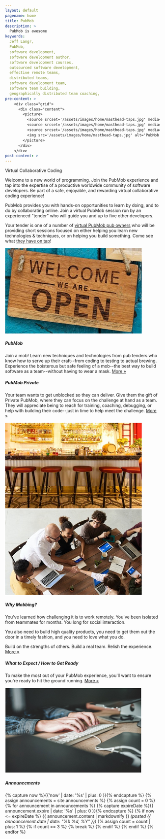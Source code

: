```yaml
---
layout: default
pagename: home
title: PubMob
description: >
  PubMob is awesome
keywords:
  Jeff Langr,
  PubMob,
  software development,
  software development author,
  software development courses,
  outsourced software development,
  effective remote teams,
  distributed teams,
  software development team,
  software team building,
  geographically distributed team coaching,
pre-content: >
    <div class="grid">
      <div class="content">
        <picture>
          <source srcset='/assets/images/home/masthead-taps.jpg' media='(max-width: 1080px)'>
          <source srcset='/assets/images/home/masthead-taps.jpg' media='(min-width: 960px)'>
          <source srcset='/assets/images/home/masthead-taps.jpg' media='(min-width: 830px'>
          <img src='/assets/images/home/masthead-taps.jpg' alt='PubMob'>
        </picture>
      </div>
    </div>
post-content: >
---
```

<section class="seo">
  <p class="tagline">Virtual Collaborative Coding</p>
  <p>
    Welcome to a new world of programming. Join the PubMob experience and tap
    into the expertise of a productive worldwide community of software developers. 
    Be part of a safe, enjoyable, and rewarding virtual collaborative coding experience!
  </p>
  <p>
  PubMob provides you with hands-on opportunities to learn by doing, and to do
   by collaborating online. Join a virtual PubMob session run by an experienced
   "tender" who will guide you and up to five other developers.
  </p>
  <p>
    Your tender is one of a number of <a href="/pubs">virtual PubMob pub owners</a> who will be providing short sessions focused on either helping you learn new technologies & techniques, or on helping you build something. Come see what <a href="/offerings">they have on tap</a>!
  </p>
</section>

<section class="services">
  <div class="boxleft IrishFlagGreen">
    <div class="image">
      <img src='/assets/images/home/pubmob.jpg' alt='PubMob'>
    </div>
    <div class="boxcopy copy">
      <h5>PubMob</h5>
      <p>Join a mob! Learn new techniques and technologies from pub tenders who know how to serve up their craft--from coding to testing to actual brewing. Experience the boisterous but safe feeling of a mob--the best way to build software as a team--without having to wear a mask.
         <a class="more" href="/pubmob">More &raquo;</a>
      </p>
    </div>
  </div>
  <div class="boxleft IrishFlagOrange">
    <div class="boxcopy copy">
      <h5>PubMob Private</h5>
      <p>Your team wants to get unblocked so they can deliver. Give them the gift of Private PubMob, where they can focus on the challenge at hand as a team. They will appreciate being to reach for training, coaching, debugging, or help with building their code--just in time to help meet the challenge.
         <a class="more" href="/privmob">More &raquo;</a>
      </p>
    </div>
    <div class="image">
      <img src='/assets/images/home/private.jpg' alt='PubMob Private'>
    </div>
  </div>
  <div class="boxleft Reddish">
    <div class="image">
      <img src='/assets/images/home/mobbing.jpg' alt='Why Mobbing'>
    </div>
    <div class="boxcopy copy">
      <h5>Why Mobbing?</h5>
      <p>
         You've learned how challenging it is to work remotely. You've been isolated from teammates for months. You long for social interaction.</p>
      <p>
        You also need to build high quality products, you need to get them out the door in a timely fashion,
        and you need to love what you do.
      </p>
      <p>Build on the strengths of others. Build a real team. Relish the experience.
         <a class="more" href="/mobbing">More &raquo;</a>
      </p>
    </div>
  </div>
  <div class="boxleft Blackish">
    <div class="boxcopy copy">
      <h5>What to Expect / How to Get Ready</h5>
      <p>
        To make the most out of your PubMob experience, you'll want to ensure you're ready
        to hit the ground running.
        <a class="more" href="/setup">More &raquo;</a>
      </p>
    </div>
    <div class="image">
      <img src='/assets/images/home/outsourced-software-development.jpg' alt='Outsourced software development'>
    </div>
  </div>
</section>

<div class="two">
  <div class="announcements">
    <h5>Announcements</h5>
    <div class="indent">
      {% capture now %}{{'now' | date: '%s' | plus: 0 }}{% endcapture %}
      {% assign announcements = site.announcements %}
      {% assign count = 0 %}
      {% for announcement in announcements %}
        {% capture expireDate %}{{ announcement.expire | date: '%s' | plus: 0 }}{% endcapture %}
        {% if now <= expireDate %}
          {{ announcement.content | markdownify }} <em>(posted {{ announcement.date | date: "%b %d, %Y" }})</em>
          {% assign count = count | plus: 1 %}
          {% if count == 3 %}
            {% break %}
          {% endif %}
        {% endif %}
      {% endfor %}
    </div>
  </div>
</div>


